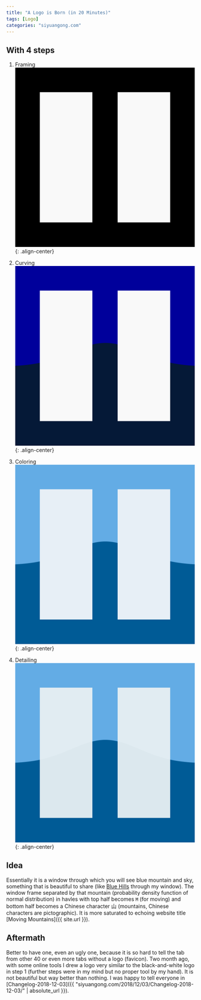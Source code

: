 ```yaml
---
title: "A Logo is Born (in 20 Minutes)"
tags: [Logo]
categories: "siyuangong.com"
---
```


## With 4 steps

1. Framing 
![Logo Framing](/assets/images/logo0.svg){: .align-center}

2. Curving 
![Logo Curving](/assets/images/logo1.svg){: .align-center}

3. Coloring
![Logo Coloring](/assets/images/logo2.svg){: .align-center}

4. Detailing
![Logo Detailing](/assets/images/logo3.svg){: .align-center}

## Idea
Essentially it is a window through which you will see blue mountain and sky, something that is beautiful to share (like [Blue Hills](https://www.google.com/maps/place/Blue+Hills+Reservation/@42.215952,-71.0676048,15z/) through my window). The window frame separated by that mountain (probability density function of normal distribution) in havles with top half becomes `M` (for moving) and bottom half becomes a Chinese character 山 (mountains, Chinese characters are pictographic). It is more saturated to echoing website title [Moving Mountains]({{ site.url }}). 

## Aftermath
Better to have one, even an ugly one, because it is so hard to tell the tab from other 40 or even more tabs without a logo (favicon). Two month ago, with some online tools I drew a logo very similar to the black-and-white logo in step 1 (further steps were in my mind but no proper tool by my hand). It is not beautiful but way better than nothing. I was happy to tell everyone in [Changelog-2018-12-03]({{ "siyuangong.com/2018/12/03/Changelog-2018-12-03/" | absolute_url }}).

